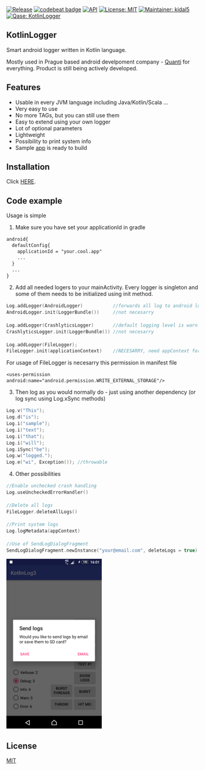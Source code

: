 [![Release](https://jitpack.io/v/Qase/KotlinLogger.svg)](https://jitpack.io/#Qase/KotlinLogger)
[![codebeat badge](https://codebeat.co/badges/d7306f5e-9328-45a0-bbed-1abab3e8b5b2)](https://codebeat.co/projects/github-com-qase-kotlinlogger-master)
[![API](https://img.shields.io/badge/API-16%2B-brightgreen.svg?style=flat)](https://android-arsenal.com/api?level=16)
[![License: MIT](https://img.shields.io/badge/License-MIT-yellow.svg)](https://opensource.org/licenses/MIT)
[![Maintainer: kidal5](https://img.shields.io/badge/Maintainer-kidal5-blue.svg)](mailto:vladislav.trnka@mail.com)
[![Qase: KotlinLogger](https://img.shields.io/badge/Qase-KotlinLogger-ff69b4.svg)](https://github.com/Qase/KotlinLogger)



## KotlinLogger

Smart android logger written in Kotlin language.

Mostly used in Prague based android develpoment company - [Quanti](https://www.quanti.cz/) for everything. Product is still being actively developed.

## Features
* Usable in every JVM language including Java/Kotlin/Scala ...
* Very easy to use
* No more TAGs, but you can still use them
* Easy to extend using your own logger
* Lot of optional parameters
* Lightweight
* Possibility to print system info
* Sample [app](github/sampleApp.png) is ready to build

## Installation

Click [HERE](https://jitpack.io/#Qase/KotlinLogger).

## Code example

Usage is simple

1) Make sure you have set your applicationId in gradle 
```
android{
  defaultConfig{
    applicationId = "your.cool.app"
    ...
  }
  ...
}
```

2) Add all needed logers to your mainActivity. Every logger is singleton and some of them needs to be initialized using init method.

```kotlin
Log.addLogger(AndroidLogger)           //forwards all log to android logcat
AndroidLogger.init(LoggerBundle())     //not necesarry

Log.addLogger(CrashlyticsLogger)       //default logging level is warn
CrashlyticsLogger.init(LoggerBundle()) //not necesarry

Log.addLogger(FileLogger); 
FileLogger.init(applicationContext)    //NECESARRY, need appContext for access to files

```

For usage of FileLogger is necesarry this permission in manifest file
```
<uses-permission android:name="android.permission.WRITE_EXTERNAL_STORAGE"/>
```

3) Then log as you would normally do - just using another dependency
(or log sync using Log.xSync methods)

```kotlin
Log.v("This");
Log.d("is");
Log.i("sample");
Log.i("text");
Log.i("that");
Log.i("will");
Log.iSync("be");
Log.w("logged.");
Log.e("wi", Exception()); //throwable
```

4) Other possibilities 
```kotlin
//Enable unchecked crash handling
Log.useUncheckedErrorHandler()

//Delete all logs
FileLogger.deleteAllLogs()

//Print system logs
Log.logMetadata(appContext)

//Use of SendLogDialogFragment
SendLogDialogFragment.newInstance("your@email.com", deleteLogs = true).show(supportFragmentManager, "TAG")
```
<img src="github/dialog.png" width="250">


## License
[MIT](https://github.com/nishanths/license/blob/master/LICENSE)

